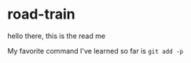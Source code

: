 # road-train
hello there, this is the read me

My favorite command I've learned so far is `git add -p`
